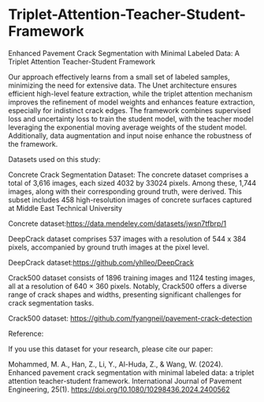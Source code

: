# Triplet-Attention-Teacher-Student-Framework
Enhanced Pavement Crack Segmentation with Minimal Labeled Data: A Triplet Attention Teacher-Student Framework

Our approach effectively learns from a small set of labeled samples, minimizing the need for extensive data. The Unet architecture ensures efficient high-level feature extraction, while the triplet attention mechanism improves the refinement of model weights and enhances feature extraction, especially for indistinct crack edges. The framework combines supervised loss and uncertainty loss to train the student model, with the teacher model leveraging the exponential moving average weights of the student model. Additionally, data augmentation and input noise enhance the robustness of the framework.


Datasets used on this study:

Concrete Crack Segmentation Dataset: The concrete dataset comprises a total of 3,616 images, each sized 4032 by 33024 pixels. Among these, 1,744 images, along with their corresponding ground truth, were derived. This subset includes 458 high-resolution images of concrete surfaces captured at Middle East Technical University

Concrete dataset:https://data.mendeley.com/datasets/jwsn7tfbrp/1

DeepCrack dataset comprises 537 images with a resolution of 544 x 384 pixels, accompanied by ground truth images at the pixel level. 

DeepCrack dataset:https://github.com/yhlleo/DeepCrack

Crack500 dataset consists of 1896 training images and 1124 testing images, all at a resolution of 640 × 360 pixels. Notably, Crack500 offers a diverse range of crack shapes and widths, presenting significant challenges for crack segmentation tasks. 

Crack500 dataset: https://github.com/fyangneil/pavement-crack-detection








Reference:

If you use this dataset for your research, please cite our paper:

Mohammed, M. A., Han, Z., Li, Y., Al-Huda, Z., & Wang, W. (2024). Enhanced pavement crack segmentation with minimal labeled data: a triplet attention teacher-student framework. International Journal of Pavement Engineering, 25(1). https://doi.org/10.1080/10298436.2024.2400562
